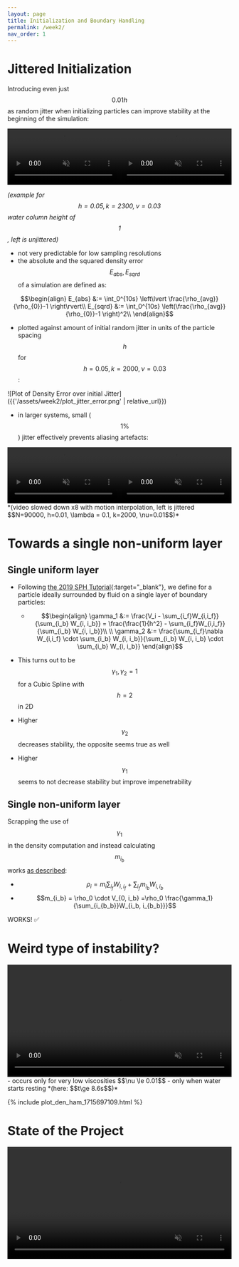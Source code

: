 ```yaml
---
layout: page
title: Initialization and Boundary Handling
permalink: /week2/
nav_order: 1
---
```

<script src="https://polyfill.io/v3/polyfill.min.js?features=es6"></script>
<script id="MathJax-script" async src="https://cdn.jsdelivr.net/npm/mathjax@3/es5/tex-mml-chtml.js"></script>

# Jittered Initialization

Introducing even just $$0.01h$$ as random jitter when initializing particles can improve stability at the beginning of the simulation:

<div style="display: flex;">
  <div style="width:50%">
    <video style="width:100%;" loop muted autoplay controls>
      <source src="{{ '/assets/week2/jitter0.mp4' | relative_url }}" type="video/mp4">
    </video>
  </div>
  <div style="width:50%">
    <video style="width:100%;" loop muted autoplay controls>
      <source src="{{ '/assets/week2/jitter1p.mp4' | relative_url }}" type="video/mp4">
    </video>
  </div>
</div>

*(example for $$h=0.05, k=2300, \nu=0.03$$ water column height of $$1$$, left is unjittered)*

- not very predictable for low sampling resolutions
- the absolute and the squared density error $$E_{abs}, E_{sqrd}$$ of a simulation are defined as:

$$\begin{align}
E_{abs} &:= \int_0^{10s} \left\lvert \frac{\rho_{avg}}{\rho_{0}}-1 \right\rvert\\
E_{sqrd} &:= \int_0^{10s} \left(\frac{\rho_{avg}}{\rho_{0}}-1 \right)^2\\
\end{align}$$

- plotted against amount of initial random jitter in units of the particle spacing $$h$$ for $$h=0.05, k=2000, \nu=0.03$$:

![Plot of Density Error over initial Jitter]({{'/assets/week2/plot_jitter_error.png' | relative_url}})

- in larger systems, small ($$1\%$$) jitter effectively prevents aliasing artefacts:

<div style="display: flex;">
  <div style="width:50%">
    <video style="width:100%;" loop muted autoplay>
      <source src="{{ '/assets/week2/dam_jitter.webm' | relative_url }}" type="video/webm">
    </video>
  </div>
  <div style="width:50%">
    <video style="width:100%;" loop muted autoplay>
      <source src="{{ '/assets/week2/dam_no_jitter.webm' | relative_url }}" type="video/webm">
    </video>
  </div>
</div>
*(video slowed down x8 with motion interpolation, left is jittered $$N=90000, h=0.01, \lambda = 0.1, k=2000, \nu=0.01$$)*

# Towards a single non-uniform layer

## Single uniform layer
- Following [the 2019 SPH Tutorial](https://sph-tutorial.physics-simulation.org/pdf/SPH_Tutorial.pdf){:target="_blank"}, we define for a particle ideally surrounded by fluid on a single layer of boundary particles:
  - $$\begin{align}
  \gamma_1 &:= \frac{V_i - \sum_{i_f}W_{i,i_f}}{\sum_{i_b} W_{i, i_b}} = \frac{\frac{1}{h^2} - \sum_{i_f}W_{i,i_f}}{\sum_{i_b} W_{i, i_b}}\\
  \\
  \gamma_2 &:= \frac{\sum_{i_f}\nabla W_{i,i_f} \cdot \sum_{i_b} W_{i, i_b}}{\sum_{i_b} W_{i, i_b} \cdot \sum_{i_b} W_{i, i_b}}
  \end{align}$$

- This turns out to be $$\gamma_1, \gamma_2 = 1$$ for a Cubic Spline with $$h=2$$ in 2D
- Higher $$\gamma_2$$ decreases stability, the opposite seems true as well
- Higher $$\gamma_1$$ seems to not decrease stability but improve impenetrability

## Single non-uniform layer
Scrapping the use of $$\gamma_1$$ in the density computation and instead calculating $$m_{i_b}$$ works [as described](https://sph-tutorial.physics-simulation.org/pdf/SPH_Tutorial.pdf):
- $$\rho_i = m_i\sum_{i_f} W_{i,i_f} + \sum_{i_f} m_{i_b}W_{i,i_b}$$ 
-  $$m_{i_b} = \rho_0 \cdot V_{0, i_b} =\rho_0 \frac{\gamma_1}{\sum_{i_{b_b}}W_{i_b, i_{b_b}}}$$

WORKS! ✅ 

# Weird type of instability?
<video style="width:100%;" loop muted autoplay controls>
  <source src="{{ '/assets/week2/instability.mp4' | relative_url }}" type="video/mp4">
</video>
- occurs only for very low viscosities $$\nu \le 0.01$$
- only when water starts resting *(here: $$t\ge 8.6s$$)*

{% include plot_den_ham_1715697109.html %}

# State of the Project
 <video style="width:100%;" loop muted autoplay controls>
    <source src="{{ '/assets/week2/one_layer_dambreak_small.mp4' | relative_url }}" type="video/mp4">
  </video>